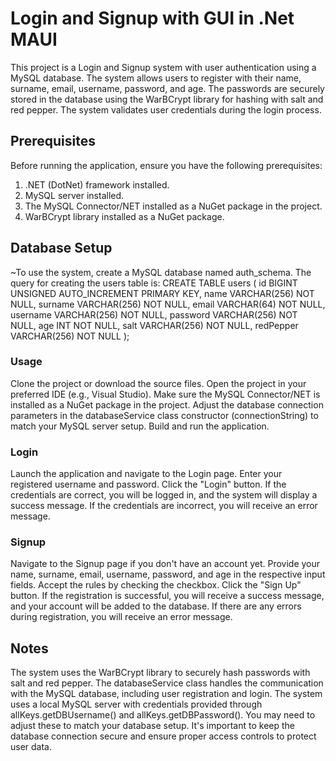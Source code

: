 # Login and Signup with GUI in .Net MAUI

This project is a Login and Signup system with user authentication using a MySQL database. The system allows users to register with their name, surname, email, username, password, and age. The passwords are securely stored in the database using the WarBCrypt library for hashing with salt and red pepper. The system validates user credentials during the login process.

## Prerequisites
Before running the application, ensure you have the following prerequisites:

1. .NET (DotNet) framework installed.
2. MySQL server installed.
3. The MySQL Connector/NET installed as a NuGet package in the project.
4. WarBCrypt library installed as a NuGet package.

## Database Setup

~To use the system, create a MySQL database named auth_schema. The query for creating the users table is:
CREATE TABLE users (
    id BIGINT UNSIGNED AUTO_INCREMENT PRIMARY KEY,
    name VARCHAR(256) NOT NULL,
    surname VARCHAR(256) NOT NULL,
    email VARCHAR(64) NOT NULL,
    username VARCHAR(256) NOT NULL,
    password VARCHAR(256) NOT NULL,
    age INT NOT NULL,
    salt VARCHAR(256) NOT NULL,
    redPepper VARCHAR(256) NOT NULL
);


### Usage
Clone the project or download the source files.
Open the project in your preferred IDE (e.g., Visual Studio).
Make sure the MySQL Connector/NET is installed as a NuGet package in the project.
Adjust the database connection parameters in the databaseService class constructor (connectionString) to match your MySQL server setup.
Build and run the application.

### Login
Launch the application and navigate to the Login page.
Enter your registered username and password.
Click the "Login" button.
If the credentials are correct, you will be logged in, and the system will display a success message.
If the credentials are incorrect, you will receive an error message.
### Signup
Navigate to the Signup page if you don't have an account yet.
Provide your name, surname, email, username, password, and age in the respective input fields.
Accept the rules by checking the checkbox.
Click the "Sign Up" button.
If the registration is successful, you will receive a success message, and your account will be added to the database.
If there are any errors during registration, you will receive an error message.

## Notes
The system uses the WarBCrypt library to securely hash passwords with salt and red pepper.
The databaseService class handles the communication with the MySQL database, including user registration and login.
The system uses a local MySQL server with credentials provided through allKeys.getDBUsername() and allKeys.getDBPassword(). You may need to adjust these to match your database setup.
It's important to keep the database connection secure and ensure proper access controls to protect user data.